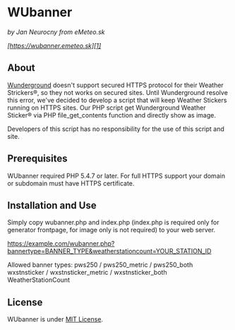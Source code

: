 # WUbanner

*by Jan Neurocny from eMeteo.sk*

*[https://wubanner.emeteo.sk][1]*

## About

[Wunderground][2] doesn't support secured HTTPS protocol for their Weather Strickers®, so they not works on secured sites. Until Wunderground resolve this error, we've decided to develop a script that will keep Weather Stickers running on HTTPS sites. Our PHP script get Wunderground Weather Sticker® via PHP file_get_contents function and directly show as image.

Developers of this script has no responsibility for the use of this script and site.

## Prerequisites

WUbanner required  PHP 5.4.7 or later. For full HTTPS support your domain or subdomain must have HTTPS certificate. 

## Installation and Use

Simply copy wubanner.php and index.php (index.php is required only for generator frontpage, for image only is not required) to your web server. 

https://example.com/wubanner.php?bannertype=BANNER_TYPE&weatherstationcount=YOUR_STATION_ID

Allowed banner types: 
pws250 / pws250_metric / pws250_both
wxstnsticker / wxstnsticker_metric / wxstnsticker_both
WeatherStationCount

## License

WUbanner is under [MIT License][3].


  [1]: https://wubanner.emeteo.sk
  [2]: https://www.wunderground.com
  [3]: https://github.com/bagocina/wubanner/blob/master/LICENSE